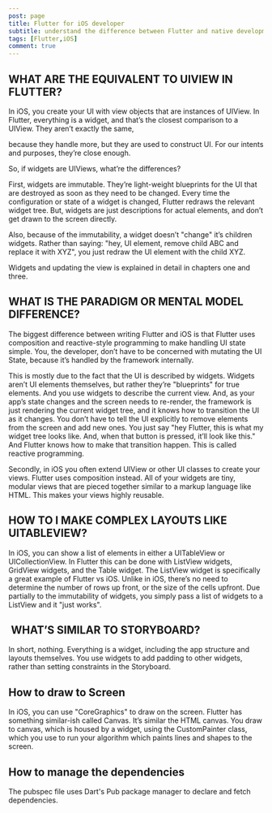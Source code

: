```yaml
---
post: page
title: Flutter for iOS developer
subtitle: understand the difference between Flutter and native development
tags: [Flutter,iOS]
comment: true 
---
```

## WHAT ARE THE EQUIVALENT TO UIVIEW IN FLUTTER?
In iOS, you create your UI with view objects that are instances of UIView. In Flutter, everything is a widget, and that’s the closest comparison to a UIView. They aren’t exactly the same,

because they handle more, but they are used to construct UI. For our intents and purposes, they’re close enough.

So, if widgets are UIViews, what’re the differences?

First, widgets are immutable. They’re light-weight blueprints for the UI that are destroyed as soon as they need to be changed. Every time the configuration or state of a widget is changed, Flutter redraws the relevant widget tree. But, widgets are just descriptions for actual elements, and don’t get drawn to the screen directly.

Also, because of the immutability, a widget doesn’t "change" it’s children widgets. Rather than saying: "hey, UI element, remove child ABC and replace it with XYZ", you just redraw the UI element with the child XYZ.

Widgets and updating the view is explained in detail in chapters one and three.

## WHAT IS THE PARADIGM OR MENTAL MODEL DIFFERENCE?
The biggest difference between writing Flutter and iOS is that Flutter uses composition and reactive-style programming to make handling UI state simple. You, the developer, don’t have to be concerned with mutating the UI State, because it’s handled by the framework internally.

This is mostly due to the fact that the UI is described by widgets. Widgets aren’t UI elements themselves, but rather they’re "blueprints" for true elements. And you use widgets to describe the current view. And, as your app’s state changes and the screen needs to re-render, the framework is just rendering the current widget tree, and it knows how to transition the UI as it changes. You don’t have to tell the UI explicitly to remove elements from the screen and add new ones. You just say "hey Flutter, this is what my widget tree looks like. And, when that button is pressed, it’ll look like this." And Flutter knows how to make that transition happen. This is called reactive programming.

Secondly, in iOS you often extend UIView or other UI classes to create your views. Flutter uses composition instead. All of your widgets are tiny, modular views that are pieced together similar to a markup language like HTML. This makes your views highly reusable.


## HOW TO I MAKE COMPLEX LAYOUTS LIKE UITABLEVIEW?
In iOS, you can show a list of elements in either a UITableView or UICollectionView. In Flutter this can be done with ListView widgets, GridView widgets, and the Table widget.
The ListView widget is specifically a great example of Flutter vs iOS. Unlike in iOS, there’s no need to determine the number of rows up front, or the size of the cells upfront. Due partially to the immutability of widgets, you simply pass a list of widgets to a ListView and it "just works".

##  WHAT’S SIMILAR TO STORYBOARD?
In short, nothing. Everything is a widget, including the app structure and layouts themselves. You use widgets to add padding to other widgets, rather than setting constraints in the Storyboard.

## How to draw to Screen
In iOS, you can use "CoreGraphics" to draw on the screen. Flutter has something similar-ish called Canvas. It’s similar the HTML canvas. You draw to canvas, which is housed by a widget, using the CustomPainter class, which you use to run your algorithm which paints lines and shapes to the screen.

## How to manage the dependencies
The pubspec file uses Dart's Pub package manager to declare and fetch dependencies.

